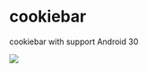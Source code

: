 # cookiebar
cookiebar with support Android 30

[![](https://jitpack.io/v/q88qaz/cookiebar.svg)](https://jitpack.io/#q88qaz/cookiebar)
